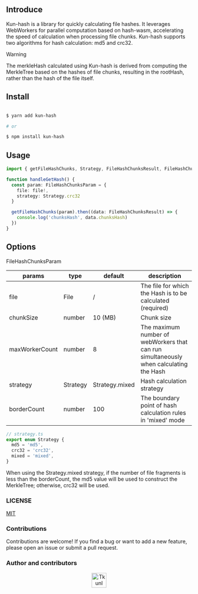 ## Introduce
Kun-hash is a library for quickly calculating file hashes. It leverages WebWorkers for parallel computation based on hash-wasm, accelerating the speed of calculation when processing file chunks. Kun-hash supports two algorithms for hash calculation: md5 and crc32.

> [!WARNING]
> The merkleHash calculated using Kun-hash is derived from computing the MerkleTree based on the hashes of file chunks, resulting in the rootHash, rather than the hash of the file itself.

## Install

```bash

$ yarn add kun-hash

# or

$ npm install kun-hash

```

## Usage

``` ts
import { getFileHashChunks, Strategy, FileHashChunksResult, FileHashChunksParam } from 'kun-hash'

function handleGetHash() {
  const param: FileHashChunksParam = {
    file: file!,
    strategy: Strategy.crc32
  }

  getFileHashChunks(param).then((data: FileHashChunksResult) => {
    console.log('chunksHash', data.chunksHash)
  })
}
```

## Options

FileHashChunksParam

| params         | type     | default        | description                                                  |
| -------------- | -------- | -------------- | ------------------------------------------------------------ |
| file           | File     | /              | The file for which the Hash is to be calculated (required)   |
| chunkSize      | number   | 10 (MB)        | Chunk size                                                   |
| maxWorkerCount | number   | 8              | The maximum number of webWorkers that can run simultaneously when calculating the Hash |
| strategy       | Strategy | Strategy.mixed | Hash calculation strategy                                    |
| borderCount    | number   | 100            | The boundary point of hash calculation rules in 'mixed' mode |

```ts
// strategy.ts
export enum Strategy {
  md5 = 'md5',
  crc32 = 'crc32',
  mixed = 'mixed',
}
```

When using the Strategy.mixed strategy, if the number of file fragments is less than the borderCount, the md5 value will be used to construct the MerkleTree; otherwise, crc32 will be used.

### LICENSE

[MIT](./LICENSE)

### Contributions

Contributions are welcome! If you find a bug or want to add a new feature, please open an issue or submit a pull request.

### Author and contributors

<p align="center">
  <a href="https://github.com/Tkunl">
    <img src="https://avatars.githubusercontent.com/u/19854081?v=4" width="40" height="40" alt="Tkunl">
  </a>
</p>
